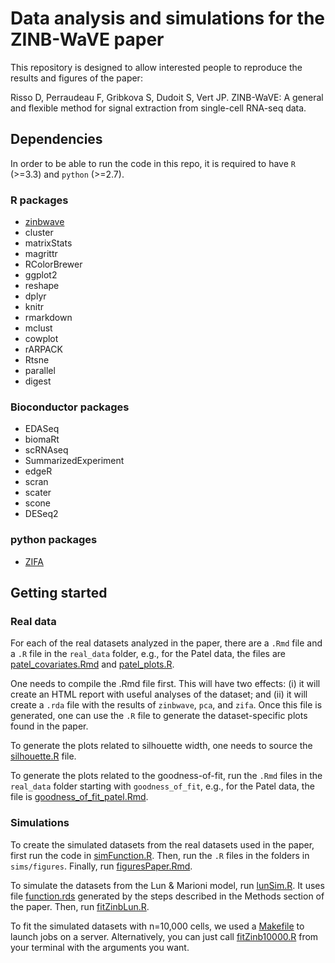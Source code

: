 # Data analysis and simulations for the ZINB-WaVE paper

This repository is designed to allow interested people to reproduce the results and figures of the paper:

Risso D, Perraudeau F, Gribkova S, Dudoit S, Vert JP. ZINB-WaVE: A general and flexible method for signal extraction from single-cell RNA-seq data.

## Dependencies

In order to be able to run the code in this repo, it is required to have `R` (>=3.3) and `python` (>=2.7).

### R packages

- [zinbwave](https://github.com/drisso/zinbwave)
- cluster
- matrixStats
- magrittr
- RColorBrewer
- ggplot2
- reshape
- dplyr
- knitr
- rmarkdown
- mclust
- cowplot
- rARPACK
- Rtsne
- parallel
- digest


### Bioconductor packages

- EDASeq
- biomaRt
- scRNAseq
- SummarizedExperiment
- edgeR
- scran
- scater
- scone
- DESeq2


### python packages

- [ZIFA](https://github.com/epierson9/ZIFA)

## Getting started

### Real data

For each of the real datasets analyzed in the paper, there are a `.Rmd` file and a `.R` file in the `real_data` folder, e.g.,
for the Patel data, the files are [patel_covariates.Rmd](https://github.com/drisso/zinb_analysis/blob/master/real_data/patel_covariates.Rmd)
and [patel_plots.R](https://github.com/drisso/zinb_analysis/blob/master/real_data/patel_plots.R).

One needs to compile the .Rmd file first. This will have two effects: (i) it will create an HTML report with useful analyses of
the dataset; and (ii) it will create a `.rda` file with the results of `zinbwave`, `pca`, and `zifa`. Once this file is generated,
one can use the `.R` file to generate the dataset-specific plots found in the paper.

To generate the plots related to silhouette width, one needs to source the [silhouette.R](https://github.com/drisso/zinb_analysis/blob/master/real_data/silhouette.R)
file.

To generate the plots related to the goodness-of-fit, run the `.Rmd` files in the `real_data` folder starting with `goodness_of_fit`, e.g., for the Patel data, the file is [goodness_of_fit_patel.Rmd](https://github.com/drisso/zinb_analysis/blob/master/real_data/goodness_of_fit_patel.Rmd).

### Simulations

To create the simulated datasets from the real datasets used in the paper, first run the code in [simFunction.R](https://github.com/drisso/zinb_analysis/blob/master/sims/figures/simFunction.R). Then, run the `.R` files in the folders in `sims/figures`. Finally, run [figuresPaper.Rmd](https://github.com/drisso/zinb_analysis/blob/master/sims/figures/figuresPaper.Rmd).

To simulate the datasets from the Lun & Marioni model, run [lunSim.R](https://github.com/drisso/zinb_analysis/blob/master/sims/figures/fig6e-g/lunSim.R). It uses file [function.rds](https://github.com/drisso/zinb_analysis/blob/master/sims/figures/fig6e-g/function.rds) generated by the steps described in the Methods section of the paper. Then, run [fitZinbLun.R](https://github.com/drisso/zinb_analysis/blob/master/sims/figures/fig6e-g/fitZinbLun.R).

To fit the simulated datasets with n=10,000 cells, we used a [Makefile](https://github.com/drisso/zinb_analysis/blob/master/sims/figures/fig6ad-S13-S14/Makefile) to launch jobs on a server. Alternatively, you can just call [fitZinb10000.R](https://github.com/drisso/zinb_analysis/blob/master/sims/figures/fig6ad-S13-S14/fitZinb10000.R) from your terminal with the arguments you want.


